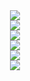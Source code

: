 <div align="center"> <img src="https://github-readme-stats.vercel.app/api?username=fanyushuai&show_icons=true&theme=tokyonight" /> </div>

<div align="center"> <img src="https://github-readme-stats.vercel.app/api/top-langs/?username=fanyushuai" /> </div>

<div align="center"> <img src="https://github-readme-streak-stats.herokuapp.com/?user=fanyushuai" /> </div>

<div align="center"> <img src="https://github-readme-activity-graph.vercel.app/graph?username=fanyushuai&theme=xcode" /> </div>

<div align="center"> <img src="https://readme-typing-svg.herokuapp.com/?lines=向前跑，迎着冷眼和嘲笑!&center=true&font=Roboto&size=27" /></div>

<div align="center"><img src="https://cdn.jsdelivr.net/gh/fanyushuai/output/github-contribution-grid-snake.svg" /></div>

